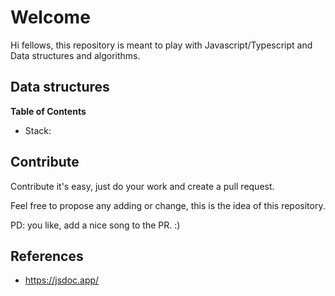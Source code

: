 # Welcome

Hi fellows, this repository is meant to play with Javascript/Typescript and Data structures and algorithms.  

## Data structures 

**Table of Contents**
- Stack:

## Contribute

Contribute it's easy, just do your work and create a pull request.

Feel free to propose any adding or change, this is the idea of this repository. 

PD: you like, add a nice song to the PR. :)


## References

- https://jsdoc.app/